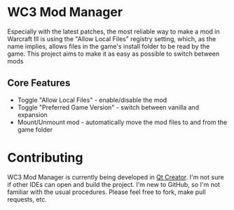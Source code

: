 # WC3 Mod Manager
Especially with the latest patches, the most reliable way to make a mod in Warcraft III is using the "Allow Local Files" registry setting, which, as the name implies, allows files in the game's install folder to be read by the game.
This project aims to make it as easy as possible to switch between mods

## Core Features
* Toggle "Allow Local Files" - enable/disable the mod
* Toggle "Preferred Game Version" - switch between vanilla and expansion
* Mount/Unmount mod - automatically move the mod files to and from the game folder

# Contributing
WC3 Mod Manager is currently being developed in [Qt Creator](https://www.qt.io/download-qt-installer). I'm not sure if other IDEs can open and build the project.
I'm new to GitHub, so I'm not familiar with the usual procedures. Please feel free to fork, make pull requests, etc.
